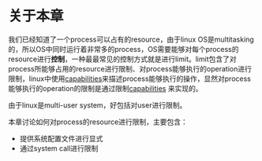 # 关于本章

我们已经知道了一个process可以占有的resource，由于linux OS是multitasking的，所以OS中同时运行着非常多的process，OS需要能够对每个process的resource进行**控制**，一种最最常见的控制方式就是进行limit。limit包含了对process所能够占用的resource进行限制、对process能够执行的operation进行限制，linux中使用[capabilities](http://man7.org/linux/man-pages/man7/capabilities.7.html)来描述process能够执行的操作，显然对process能够执行的operation的限制是通过限制[capabilities](http://man7.org/linux/man-pages/man7/capabilities.7.html) 来实现的。

由于linux是multi-user system，好包括对user进行限制。



本章讨论如何对process的resource进行限制，主要包含：

- 提供系统配置文件进行显式
- 通过system call进行限制

